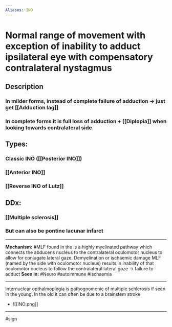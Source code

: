 ```yaml
---
Aliases: INO
---
```

# Normal range of movement with exception of inability to adduct ipsilateral eye with compensatory contralateral nystagmus
## Description
### In milder forms, instead of complete failure of adduction -> just get [[Adduction lag]]
### In complete forms it is full loss of adduction + [[Diplopia]] when looking towards contralateral side
## Types:
### Classic INO ([[Posterior INO]])
### [[Anterior INO]]
### [[Reverse INO of Lutz]]
## DDx:
### [[Multiple sclerosis]]
### But can also be pontine lacunar infarct

---
**Mechanism:** #MLF found in the  is a highly myelinated pathway which connects the abducens nucleus to the contralateral oculomotor nucleus to allow for conjugate lateral gaze. Demyelination or ischaemic damage MLF (named by the side with oculomotor nucleus) results in inability of that oculomotor nucleus to follow the contralateral lateral gaze → failure to adduct
**Seen in:** #Neuro #autoimmune #Ischaemia 


---

Internuclear opthalmoplegia is pathognomonic of multiple schlerosis if seen in the young. In the old it can often be due to a brainstem stroke
- ![[INO.png]]


---
#sign 
